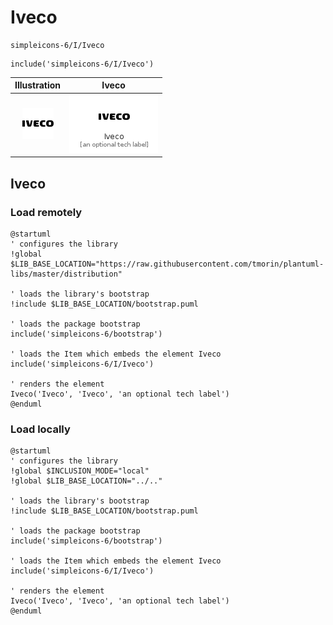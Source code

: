 # Iveco


```text
simpleicons-6/I/Iveco
```

```text
include('simpleicons-6/I/Iveco')
```



| Illustration | Iveco |
| :---: | :---: |
| ![illustration for Illustration](../../simpleicons-6/I/Iveco.png) | ![illustration for Iveco](../../simpleicons-6/I/Iveco.Local.png) |




## Iveco

### Load remotely
```plantuml
@startuml
' configures the library
!global $LIB_BASE_LOCATION="https://raw.githubusercontent.com/tmorin/plantuml-libs/master/distribution"

' loads the library's bootstrap
!include $LIB_BASE_LOCATION/bootstrap.puml

' loads the package bootstrap
include('simpleicons-6/bootstrap')

' loads the Item which embeds the element Iveco
include('simpleicons-6/I/Iveco')

' renders the element
Iveco('Iveco', 'Iveco', 'an optional tech label')
@enduml
```

### Load locally
```plantuml
@startuml
' configures the library
!global $INCLUSION_MODE="local"
!global $LIB_BASE_LOCATION="../.."

' loads the library's bootstrap
!include $LIB_BASE_LOCATION/bootstrap.puml

' loads the package bootstrap
include('simpleicons-6/bootstrap')

' loads the Item which embeds the element Iveco
include('simpleicons-6/I/Iveco')

' renders the element
Iveco('Iveco', 'Iveco', 'an optional tech label')
@enduml
```


